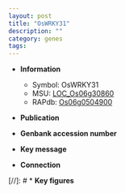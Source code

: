 ```yaml
---
layout: post
title: "OsWRKY31"
description: ""
category: genes
tags: 
---
```


* **Information**  
    + Symbol: OsWRKY31  
    + MSU: [LOC_Os06g30860](http://rice.uga.edu/cgi-bin/ORF_infopage.cgi?orf=LOC_Os06g30860)  
    + RAPdb: [Os06g0504900](http://rapdb.dna.affrc.go.jp/viewer/gbrowse_details/irgsp1?name=Os06g0504900)  

* **Publication**  

* **Genbank accession number**  

* **Key message**  

* **Connection**  

[//]: # * **Key figures**  


